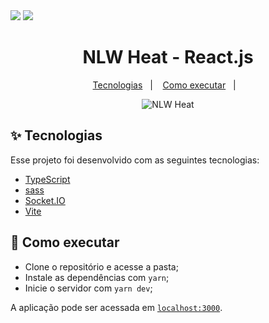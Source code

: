 <img src="https://cdn.discordapp.com/attachments/894694440000688180/901160009520537610/unknown.png"/>
<img src="https://cdn.discordapp.com/attachments/894694440000688180/901161378662981712/unknown.png"/>
<h1 align="center">NLW Heat - React.js</h1>

<p align="center">
  <a href="#-tecnologias">Tecnologias</a>&nbsp;&nbsp;&nbsp;|&nbsp;&nbsp;&nbsp;
  <a href="#-como-executar">Como executar</a>&nbsp;&nbsp;&nbsp;|&nbsp;&nbsp;&nbsp;
</p>

<p align="center">
  <img src="https://img.shields.io/static/v1?label=NLW&message=Heat&color=8257E5&labelColor=000000" alt="NLW Heat" />
</p>

## ✨ Tecnologias

Esse projeto foi desenvolvido com as seguintes tecnologias:

- [TypeScript](https://www.typescriptlang.org/)
- [sass](https://sass-lang.com)
- [Socket.IO](https://socket.io/)
- [Vite](https://vitejs.dev)

## 🚀 Como executar

- Clone o repositório e acesse a pasta;
- Instale as dependências com `yarn`;
- Inicie o servidor com `yarn dev`;

A aplicação pode ser acessada em [`localhost:3000`](http://localhost:3000).

